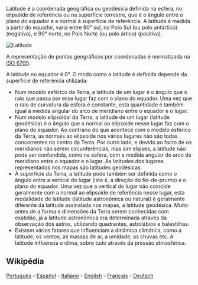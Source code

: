 Latitude é a coordenada geográfica ou geodésica definida na esfera, no elipsoide de referência ou na superfície terrestre, que é o ângulo entre o plano do equador e a normal à superfície de referência. A latitude é medida a partir do equador, varia entre 90° sul, no Polo Sul (ou polo antártico) (negativa), e 90° norte, no Polo Norte (ou polo ártico) (positiva).

![Latitude](https://upload.wikimedia.org/wikipedia/commons/1/14/Latitude_geod%C3%A9sica.png)

A representação de pontos geográficos por coordenadas é normatizada na [ISO 6709](https://github.com/sergiolindau/JavaScript-Astronomy-Algorithms/wiki/ISO-6709).

A latitude no equador é 0°. O modo como a latitude é definida depende da superfície de referência utilizada:

* Num modelo esférico da Terra, a latitude de um lugar é o ângulo que o raio que passa por esse lugar faz com o plano do equador. Uma vez que o raio de curvatura da esfera é constante, esta quantidade é também igual à medida angular do arco de meridiano entre o equador e o lugar.
* Num modelo elipsoidal da Terra, a latitude de um lugar (latitude geodésica) é o ângulo que a normal ao elipsoide nesse lugar faz com o plano do equador. Ao contrário do que acontece com o modelo esférico da Terra, as normais ao elipsoide nos vários lugares não são todas concorrentes no centro da Terra. Por outro lado, e devido ao facto de os meridianos não serem circunferências, mas sim elipses, a latitude não pode ser confundida, como na esfera, com a medida angular do arco de meridiano entre o equador e o lugar. As latitudes dos lugares representados nos mapas são latitudes geodésicas.
* À superfície da Terra, a latitude pode também ser definida como o ângulo entre a vertical do lugar (isto é, a direção do fio-de-prumo) e o plano do equador. Uma vez que a vertical do lugar não coincide geralmente com a normal ao elipsoide de referência nesse lugar, esta modalidade de latitude (latitude astronômica ou natural) é geralmente diferente da latitude assinalada nos mapas, a latitude geodésica. Muito antes de a forma e dimensões da Terra serem conhecidas com exatidão, já a latitude astronômica era determinada através da observação dos astros, utilizando quadrantes, astrolábios e balestilhas.
* Existem vários fatores que influenciam a dinâmica climática, como a latitude, os ventos, as massas de ar, a umidade, as chuvas etc. A latitude influencia o clima, sobre tudo através da pressão atmosférica.

## Wikipédia

[Português](https://pt.wikipedia.org/wiki/Latitude) - [Español](https://es.wikipedia.org/wiki/Latitud) - [Italiano](https://it.wikipedia.org/wiki/Latitudine) - [English](https://en.wikipedia.org/wiki/Latitude) - [Français](https://fr.wikipedia.org/wiki/Latitude) - [Deutsch](https://de.wikipedia.org/wiki/Geographische_Breite)